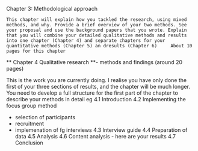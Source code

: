 Chapter 3:  Methodological approach

    This chapter will explain how you tackled the research, using mixed methods, and why. Provide a brief overview of your two methods. See your proposal and use the background papers that you wrote. Explain that you will combine your detailed qualitative methods and results into one chapter (Chapter 4) and separate chapters for your quantitative methods (Chapter 5) an dresults (Chapter 6)     About 10 pages for this chapter
    
** Chapter 4  Qualitative research **- methods and findings (around 20 pages)
 
 This is the work you are currently doing. I realise you have only done the first of your three sections of results, and the chapter will be much longer.  You need to develop a full structure for the first part of the chapter to describe your methods in detail
 eg
 4.1 Introduction
 4.2 Implementing the focus group method
   - selection of participants
   - recruitment
   - implemenation of fg interviews
4.3 Interview guide
4.4 Preparation of data
4.5 Analysis
4.6 Content analysis - here are your results
4.7 Conclusion
    
    
    
    
    
    